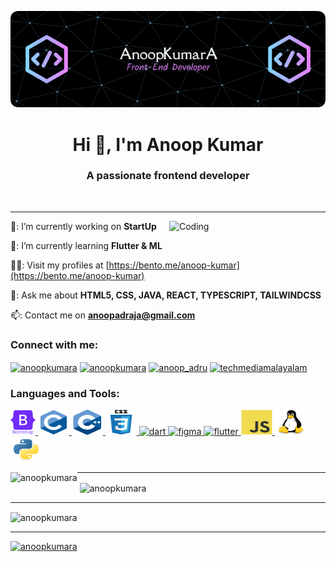 <p align="center">
  <img src="https://github.com/AnoopkumarA/anoopkumara/blob/main/banner.png" width="800" height="auto" alt="logo">
</p>

<h1 align="center">Hi 👋, I'm Anoop Kumar</h1>
<h3 align="center">A passionate frontend developer</h3>
<br>
<hr>

<img align="right" alt="Coding" width="250" src="https://media.tenor.com/rePDfDWO3XoAAAAd/hacking.gif">



 🔭: I’m currently working on **StartUp**

 🌱: I’m currently learning **Flutter & ML**

 👨‍💻: Visit my profiles  at [https://bento.me/anoop-kumar](https://bento.me/anoop-kumar)

 💬: Ask me about **HTML5, CSS, JAVA, REACT, TYPESCRIPT, TAILWINDCSS**

 📫: Contact me on **anoopadraja@gmail.com**
 <br>

<h3 align="left">Connect with me:</h3>
<p align="left">
<a href="https://codepen.io/AnoopkumarA" target="blank"><img align="center" src="https://raw.githubusercontent.com/rahuldkjain/github-profile-readme-generator/master/src/images/icons/Social/codepen.svg" alt="anoopkumara" height="40" width="50" /></a>
<a href="https://www.linkedin.com/in/anoop-kumar-a-26a6941b9/" target="blank"><img align="center" src="https://raw.githubusercontent.com/rahuldkjain/github-profile-readme-generator/master/src/images/icons/Social/linked-in-alt.svg" alt="anoopkumara" height="40" width="50" /></a>
<a href="https://instagram.com/anoop_adru" target="blank"><img align="center" src="https://raw.githubusercontent.com/rahuldkjain/github-profile-readme-generator/master/src/images/icons/Social/instagram.svg" alt="anoop_adru" height="40" width="50" /></a>
<a href="https://www.youtube.com/c/TechMediaMalayalam12" target="blank"><img align="center" src="https://raw.githubusercontent.com/rahuldkjain/github-profile-readme-generator/master/src/images/icons/Social/youtube.svg" alt="techmediamalayalam" height="40" width="50" /></a>
</p>

<h3 align="left">Languages and Tools:</h3>
<p align="left"> <a href="https://getbootstrap.com" target="_blank" rel="noreferrer"> <img src="https://raw.githubusercontent.com/devicons/devicon/master/icons/bootstrap/bootstrap-plain-wordmark.svg" alt="bootstrap" width="40" height="40"/> </a> <a href="https://www.cprogramming.com/" target="_blank" rel="noreferrer"> <img src="https://raw.githubusercontent.com/devicons/devicon/master/icons/c/c-original.svg" alt="c" width="50" height="40"/> </a> <a href="https://www.w3schools.com/cpp/" target="_blank" rel="noreferrer"> <img src="https://raw.githubusercontent.com/devicons/devicon/master/icons/cplusplus/cplusplus-original.svg" alt="cplusplus" width="50" height="40"/> </a> <a href="https://www.w3schools.com/css/" target="_blank" rel="noreferrer"> <img src="https://raw.githubusercontent.com/devicons/devicon/master/icons/css3/css3-original-wordmark.svg" alt="css3" width="50" height="40"/> </a> <a href="https://dart.dev" target="_blank" rel="noreferrer"> <img src="https://www.vectorlogo.zone/logos/dartlang/dartlang-icon.svg" alt="dart" width="50" height="40"/> </a> <a href="https://www.figma.com/" target="_blank" rel="noreferrer"> <img src="https://www.vectorlogo.zone/logos/figma/figma-icon.svg" alt="figma" width="50" height="40"/> </a> <a href="https://flutter.dev" target="_blank" rel="noreferrer"> <img src="https://www.vectorlogo.zone/logos/flutterio/flutterio-icon.svg" alt="flutter" width="50" height="40"/> </a> <a href="https://developer.mozilla.org/en-US/docs/Web/JavaScript" target="_blank" rel="noreferrer"> <img src="https://raw.githubusercontent.com/devicons/devicon/master/icons/javascript/javascript-original.svg" alt="javascript" width="50" height="40"/> </a> <a href="https://www.linux.org/" target="_blank" rel="noreferrer"> <img src="https://raw.githubusercontent.com/devicons/devicon/master/icons/linux/linux-original.svg" alt="linux" width="50" height="40"/> </a> <a href="https://www.python.org" target="_blank" rel="noreferrer"> <img src="https://raw.githubusercontent.com/devicons/devicon/master/icons/python/python-original.svg" alt="python" width="50" height="40"/> </a> </p>

<p><img align="left" src="https://github-readme-stats.vercel.app/api/top-langs?username=anoopkumara&show_icons=true&locale=en&layout=compact" alt="anoopkumara" /></p><hr>

<p>&nbsp;<img align="center" src="https://github-readme-stats.vercel.app/api?username=anoopkumara&show_icons=true&locale=en" alt="anoopkumara" /></p><hr>

<p><img align="center" src="https://github-readme-streak-stats.herokuapp.com/?user=anoopkumara&" alt="anoopkumara" /></p> <hr>
<p align="left"> <a href="https://github.com/ryo-ma/github-profile-trophy"><img src="https://github-profile-trophy.vercel.app/?username=anoopkumara" alt="anoopkumara" /></a> </p>

























